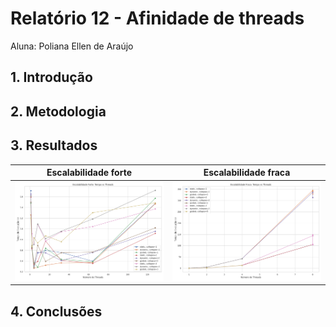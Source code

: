 # Relatório 12 - Afinidade de threads
Aluna: Poliana Ellen de Araújo

## 1. Introdução


## 2. Metodologia



## 3. Resultados



|Escalabilidade forte|Escalabilidade fraca|
|-----|-----|
|![Escalabilidade forte](https://github.com/polianaraujo/parallelp/blob/main/tarefa12/graficos/escalabilidade_forte.png)|![Escalabilidade fraca](https://github.com/polianaraujo/parallelp/blob/main/tarefa12/graficos/escalabilidade_fraca.png)|



## 4. Conclusões
